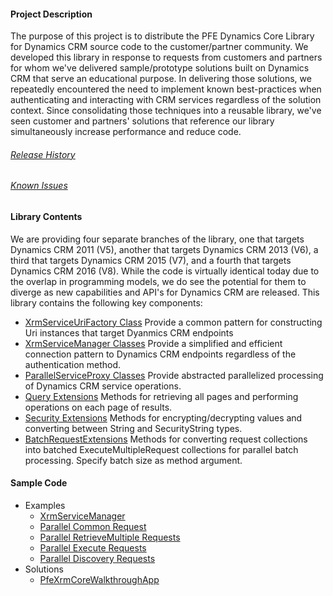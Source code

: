 #### Project Description
The purpose of this project is to distribute the PFE Dynamics Core Library for Dynamics CRM source code to the customer/partner community. We developed this library in response to requests from customers and partners for whom we've delivered sample/prototype solutions built on Dynamics CRM that serve an educational purpose.  In delivering those solutions, we repeatedly encountered the need to implement known best-practices when authenticating and interacting with CRM services regardless of the solution context.  Since consolidating those techniques into a reusable library, we've seen customer and partners' solutions that reference our library simultaneously increase performance and reduce code. 

###### [Release History](Release-History.md)
###### [Known Issues](Known-Issues.md)

#### Library Contents

We are providing four separate branches of the library, one that targets Dynamics CRM 2011 (V5), another that targets Dynamics CRM 2013 (V6), a third that targets Dynamics CRM 2015 (V7), and a fourth that targets Dynamics CRM 2016 (V8). While the code is virtually identical today due to the overlap in programming models, we do see the potential for them to diverge as new capabilities and API's for Dynamics CRM are released.  This library contains the following key components:

* [XrmServiceUriFactory Class](XrmServiceUriFactory-Class.md) Provide a common pattern for constructing Uri instances that target Dyanmics CRM endpoints
* [XrmServiceManager Classes](XrmServiceManager-Classes.md) Provide a simplified and efficient connection pattern to Dynamics CRM endpoints regardless of the authentication method.
* [ParallelServiceProxy Classes](ParallelServiceProxy-Classes.md) Provide abstracted parallelized processing of Dynamics CRM service operations.  
* [Query Extensions](Query-Extension.mds) Methods for retrieving all pages and performing operations on each page of results.
* [Security Extensions](Security-Extensions.md) Methods for encrypting/decrypting values and converting between String and SecurityString types.
* [BatchRequestExtensions](BatchRequestExtensions.md)  Methods for converting request collections into batched ExecuteMultipleRequest collections for parallel batch processing. Specify batch size as method argument.
#### Sample Code

* Examples
	* [XrmServiceManager](/Samples/Microsoft.Pfe.Xrm.Core.Samples/XrmServiceManagerSamples.cs)
	* [Parallel Common Request](/Samples/Microsoft.Pfe.Xrm.Core.Samples/ParallelRequestSamples.cs)
	* [Parallel RetrieveMultiple Requests](/Samples/Microsoft.Pfe.Xrm.Core.Samples/ParallelRetrieveMultipleSamples.cs)
	* [Parallel Execute Requests](/Samples/Microsoft.Pfe.Xrm.Core.Samples/ParallelExecuteSamples.cs)
	* [Parallel Discovery Requests](/Samples/Microsoft.Pfe.Xrm.Core.Samples/ParallelDiscoverySamples.cs)
* Solutions
	* [PfeXrmCoreWalkthroughApp](PfeXrmCoreWalkthroughApp.md)